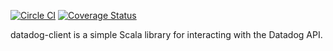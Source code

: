 [![Circle CI](https://circleci.com/gh/udacity/datadog-client.svg?style=svg)](https://circleci.com/gh/udacity/datadog-client)
[![Coverage Status](https://coveralls.io/repos/udacity/datadog-client/badge.svg?branch=master&service=github)](https://coveralls.io/github/udacity/datadog-client?branch=master)

datadog-client is a simple Scala library for interacting with the
Datadog API.
